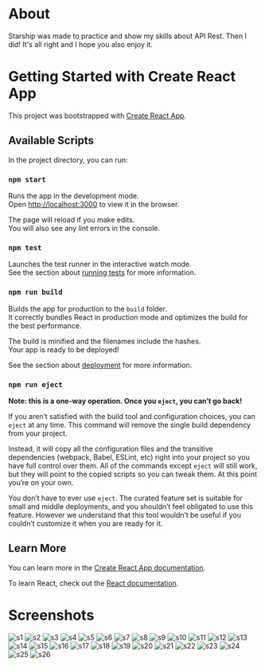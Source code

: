 # About

Starship was made to practice and show my skills about API Rest. Then I did! It's all right and I hope you also enjoy it.

# Getting Started with Create React App

This project was bootstrapped with [Create React App](https://github.com/facebook/create-react-app).

## Available Scripts

In the project directory, you can run:

### `npm start`

Runs the app in the development mode.\
Open [http://localhost:3000](http://localhost:3000) to view it in the browser.

The page will reload if you make edits.\
You will also see any lint errors in the console.

### `npm test`

Launches the test runner in the interactive watch mode.\
See the section about [running tests](https://facebook.github.io/create-react-app/docs/running-tests) for more information.

### `npm run build`

Builds the app for production to the `build` folder.\
It correctly bundles React in production mode and optimizes the build for the best performance.

The build is minified and the filenames include the hashes.\
Your app is ready to be deployed!

See the section about [deployment](https://facebook.github.io/create-react-app/docs/deployment) for more information.

### `npm run eject`

**Note: this is a one-way operation. Once you `eject`, you can’t go back!**

If you aren’t satisfied with the build tool and configuration choices, you can `eject` at any time. This command will remove the single build dependency from your project.

Instead, it will copy all the configuration files and the transitive dependencies (webpack, Babel, ESLint, etc) right into your project so you have full control over them. All of the commands except `eject` will still work, but they will point to the copied scripts so you can tweak them. At this point you’re on your own.

You don’t have to ever use `eject`. The curated feature set is suitable for small and middle deployments, and you shouldn’t feel obligated to use this feature. However we understand that this tool wouldn’t be useful if you couldn’t customize it when you are ready for it.

## Learn More

You can learn more in the [Create React App documentation](https://facebook.github.io/create-react-app/docs/getting-started).

To learn React, check out the [React documentation](https://reactjs.org/).

# Screenshots

![s1](https://user-images.githubusercontent.com/101950809/227833100-779f4d4c-edfc-442a-a9a2-851ac6c6a35a.png)
![s2](https://user-images.githubusercontent.com/101950809/227833107-8a43f455-4d04-4f2c-8445-6d2fb75a2b21.png)
![s3](https://user-images.githubusercontent.com/101950809/227833110-0b3f1cbd-cbb8-4621-bb98-e6e235450d12.png)
![s4](https://user-images.githubusercontent.com/101950809/227833124-e325908c-f497-4ac0-9901-69ebe5c39bc8.png)
![s5](https://user-images.githubusercontent.com/101950809/227833129-36661fc3-76d8-4a43-96d2-769f8f10a85b.png)
![s6](https://user-images.githubusercontent.com/101950809/227833131-d5e96977-8c3d-4727-86dc-aede884e7cff.png)
![s7](https://user-images.githubusercontent.com/101950809/227833133-7b5c9b03-0eba-434c-91a3-af6c00300869.png)
![s8](https://user-images.githubusercontent.com/101950809/227833134-f18dd5f7-6ca7-4835-a721-d779c43a7ca1.png)
![s9](https://user-images.githubusercontent.com/101950809/227833135-5307ee1f-881d-490e-9069-db6e3bd9309d.png)
![s10](https://user-images.githubusercontent.com/101950809/227833139-547342c3-ba05-49fe-9f4c-fa3b455b23af.png)
![s11](https://user-images.githubusercontent.com/101950809/227833141-d7138a1f-8e6d-4d59-826e-3fc10a34ee7c.png)
![s12](https://user-images.githubusercontent.com/101950809/227833144-b1efb984-6573-4ad4-93a7-f01fd5f3a930.png)
![s13](https://user-images.githubusercontent.com/101950809/227833146-8f58e8a6-ecd0-4075-a57d-1703e6041035.png)
![s14](https://user-images.githubusercontent.com/101950809/227833150-7802a073-6073-424c-a376-044b3481eb5f.png)
![s15](https://user-images.githubusercontent.com/101950809/227833151-3325a8db-f297-4333-a42f-012df56c8e1a.png)
![s16](https://user-images.githubusercontent.com/101950809/227833153-1287687a-6409-4c6e-a51c-e40ae775ba87.png)
![s17](https://user-images.githubusercontent.com/101950809/227833155-9723f12b-f8e2-46a3-98d7-fc1e1e39d97b.png)
![s18](https://user-images.githubusercontent.com/101950809/227833159-8d047be6-566c-44c6-a5d5-20bed06cf644.png)
![s19](https://user-images.githubusercontent.com/101950809/227833162-067acd4a-47ab-4582-91d5-fec556092fbe.png)
![s20](https://user-images.githubusercontent.com/101950809/227833164-b1ee3da5-0695-4b04-82e5-b87dbecabf30.png)
![s21](https://user-images.githubusercontent.com/101950809/227833167-cfa754ba-b76e-4b1f-9805-0b98d1959a94.png)
![s22](https://user-images.githubusercontent.com/101950809/227833169-af6b4b16-3d95-46ab-ba9a-d318b689844b.png)
![s23](https://user-images.githubusercontent.com/101950809/227833173-3856d53a-ba63-4e4e-a342-32367732ea74.png)
![s24](https://user-images.githubusercontent.com/101950809/227833175-da86d6d3-c482-4505-8c6f-87f9a4c2f2eb.png)
![s25](https://user-images.githubusercontent.com/101950809/227833179-f476d02b-eed8-4512-b8d2-bc780faf14a5.png)
![s26](https://user-images.githubusercontent.com/101950809/227833183-61fa5627-fad8-4b66-bbe7-2a086f81423d.png)

